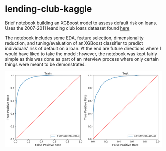 # lending-club-kaggle
Brief notebook building an XGBoost model to assess default risk on loans. Uses the 2007-2011 leanding club loans dataaset found [here](https://www.kaggle.com/rachitsuccess/lending-club)

The notebook includes some EDA, feature selection, dimensionality reduction, and tuning/evaluation of an XGBoost classifier to predict individuals' risk of default on a loan.  At the end are future directions where I would have liked to take the model; however, the notebook was kept fairly simple as this was done as part of an interview process where only certain things were meant to be demonstrated.

![](https://github.com/arzaatri/lending-club-kaggle/blob/main/images/Screenshot%202025-08-03%20200728.png)
